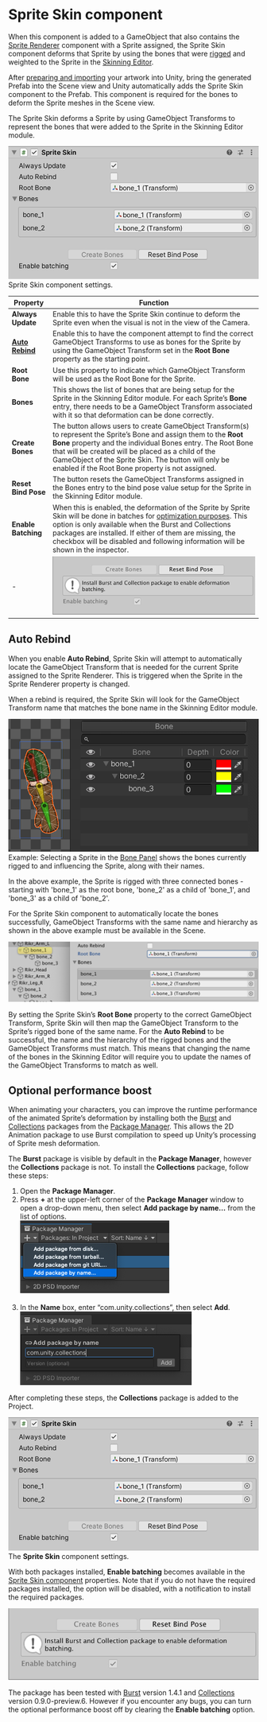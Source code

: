 # Sprite Skin component
When this component is added to a GameObject that also contains the [Sprite Renderer](https://docs.unity3d.com/Manual/class-SpriteRenderer.html) component with a Sprite assigned, the Sprite Skin component deforms that Sprite by using the bones that were [rigged](CharacterRig.md) and weighted to the Sprite  in the [Skinning Editor](SkinningEditor.md).

After [preparing and importing](PreparingArtwork.md) your artwork into Unity, bring the generated Prefab into the Scene view and Unity automatically adds the Sprite Skin component to the Prefab. This component is required for the bones to deform the Sprite meshes in the Scene view.

The Sprite Skin deforms a Sprite by using GameObject Transforms to represent the bones that were added to the Sprite in the Skinning Editor module.

![](images/2D-optional-perf-boost-enabled.png)<br/>Sprite Skin component settings.

Property            | Function
--------------------|-----------------------------------------------------------------------------------------------------------------------------------------------------------------------------------------------------------------------------------------------------------------------------------------------------------------------------------------------------
**Always Update**   | Enable this to have the Sprite Skin continue to deform the Sprite even when the visual is not in the view of the Camera.
**[Auto Rebind](#auto-rebind)**     | Enable this to have the component attempt to find the correct GameObject Transforms to use as bones for the Sprite by using the GameObject Transform set in the **Root Bone** property as the starting point.
**Root Bone**       | Use this property to indicate which GameObject Transform will be used as the Root Bone for the Sprite.
**Bones**           | This shows the list of bones that are being setup for the Sprite in the Skinning Editor module. For each Sprite’s **Bone** entry, there needs to be a GameObject Transform associated with it so that deformation can be done correctly.
**Create Bones**    | The button allows users to create GameObject Transform(s) to represent the Sprite’s Bone and assign them to the **Root Bone** property and the individual Bones entry. The Root Bone that will be created will be placed as a child of the GameObject of the Sprite Skin. The button will only be enabled if the Root Bone property is not assigned.
**Reset Bind Pose** | The button resets the GameObject Transforms assigned in the Bones entry to the bind pose value setup for the Sprite in the Skinning Editor module.
**Enable Batching** | When this is enabled, the deformation of the Sprite by Sprite Skin will be done in batches for [optimization purposes](#optional-performance-boost). This option is only available when the Burst and Collections packages are installed. If either of them are missing, the checkbox will be disabled and following information will be shown in the inspector.
-  |![](images/2D-optional-perf-boost-disabled.png)  

## Auto Rebind
When you enable **Auto Rebind**, Sprite Skin will attempt to automatically locate the GameObject Transform that is needed for the current Sprite assigned to the Sprite Renderer. This is triggered when the Sprite in the Sprite Renderer property is changed.

When a rebind is required, the Sprite Skin will look for the GameObject Transform name that matches the bone name in the Skinning Editor module.

![](images/2d-anim-auto-rebind-example.png)<br/>Example: Selecting a Sprite in the [Bone Panel](SkinEdToolsShortcuts.md#bone-panel) shows the bones currently rigged to and influencing the Sprite, along with their names.

In the above example, the Sprite is rigged with three connected bones - starting with 'bone_1' as the root bone, 'bone_2' as a child of 'bone_1', and 'bone_3' as a child of 'bone_2'.

For the Sprite Skin component to automatically locate the bones successfully, GameObject Transforms with the same name and hierarchy as shown in the above example must be available in the Scene.

![](images/2d-anim-sprite-skin-root-bone.png)

By setting the Sprite Skin’s **Root Bone** property to the correct GameObject Transform, Sprite Skin will then map the GameObject Transform to the Sprite’s rigged bone of the same name. For the **Auto Rebind** to be successful, the name and the hierarchy of the rigged bones and the GameObject Transforms must match. This means that changing the name of the bones in the Skinning Editor will require you to update the names of the GameObject Transforms to match as well.

## Optional performance boost
When animating your characters, you can improve the runtime performance of the animated Sprite’s deformation by installing both the [Burst](https://docs.unity3d.com/Packages/com.unity.burst@latest) and [Collections](https://docs.unity3d.com/Packages/com.unity.collections@latest) packages from the [Package Manager](https://docs.unity3d.com/Manual/upm-ui.html). This allows the 2D Animation package to use Burst compilation to speed up Unity’s processing of Sprite mesh deformation.

The **Burst** package is visible by default in the **Package Manager**, however the **Collections** package is not. To install the **Collections** package, follow these steps:
1. Open the **Package Manager**.
2. Press **+** at the upper-left corner of the **Package Manager** window to open a drop-down menu, then select **Add package by name…** from the list of options.<br/> ![](images/Collections_0.png)<br/><br/>
3. In the **Name** box, enter “com.unity.collections”, then select **Add**. <br/>![](images/Collections_1.png)<br/>

After completing these steps, the **Collections** package is added to the Project.

![](images/2D-optional-perf-boost-enabled.png)<br/>The **Sprite Skin** component settings.

With both packages installed, __Enable batching__ becomes available in the [Sprite Skin component](SpriteSkin.md) properties. Note that if you do not have the required packages installed, the option will be disabled, with a notification to install the required packages.

![](images/2D-optional-perf-boost-disabled.png)<br/>

The package has been tested with [Burst](https://docs.unity3d.com/Packages/com.unity.burst@latest) version 1.4.1 and [Collections](https://docs.unity3d.com/Packages/com.unity.collections@latest) version 0.9.0-preview.6. However if you encounter any bugs, you can turn the optional performance boost off by clearing the __Enable batching__ option.
